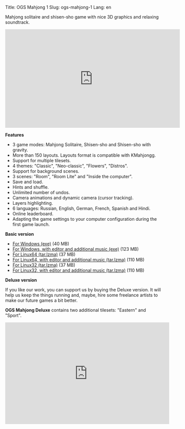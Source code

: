 Title: OGS Mahjong 1
Slug: ogs-mahjong-1
Lang: en

Mahjong solitaire and shisen-sho game with nice 3D graphics and relaxing soundtrack.

<iframe width="560" height="315" src="https://www.youtube.com/embed/XdOzD_Hc2lQ" frameborder="0" allowfullscreen></iframe>

<br>

**Features**

*   3 game modes: Mahjong Solitaire, Shisen-sho and Shisen-sho with gravity.
*   More than 150 layouts. Layouts format is compatible with KMahjongg.
*   Support for multiple tilesets.
*   4 themes: "Classic", "Neo-classic", "Flowers", "Distros".
*   Support for background scenes.
*   3 scenes: "Room", "Room Lite" and "Inside the computer".
*   Save and load.
*   Hints and shuffle.
*   Unlimited number of undos.
*   Camera animations and dynamic camera (cursor tracking).
*   Layers highlighting.
*   6 languages: Russian, English, German, French, Spanish and Hindi.
*   Online leaderboard.
*   Adapting the game settings to your computer configuration during the first game launch.

**Basic version**

- [For Windows (exe)](http://sourceforge.net/projects/osrpgcreation/files/Mahjong/1.1.0/ogs-mahjong-1.1.0-windows32.exe/download "Download ogs-mahjong-1.1.0-windows32.exe") (40 MB)
- [For Windows, with editor and additional music (exe)](http://sourceforge.net/projects/osrpgcreation/files/Mahjong/1.1.0/ogs-mahjong-full-1.1.0-windows32.exe/download "Download ogs-mahjong-1.1.0-full-windows32.exe") (123 MB)
- [For Linux64 (tar.lzma)](http://sourceforge.net/projects/osrpgcreation/files/Mahjong/1.1.0/ogs-mahjong-1.1.0-linux64.tar.lzma/download "Download ogs-mahjong-1.1.0-linux64.tar.lzma") (37 MB)
- [For Linux64, with editor and additional music (tar.lzma)](http://sourceforge.net/projects/osrpgcreation/files/Mahjong/1.1.0/ogs-mahjong-full-1.1.0-linux64.tar.lzma/download "Download ogs-mahjong-1.1.0-full-linux64.tar.lzma") (110 MB)
- [For Linux32 (tar.lzma)](http://sourceforge.net/projects/osrpgcreation/files/Mahjong/1.1.0/ogs-mahjong-1.1.0-linux32.tar.lzma/download "Download ogs-mahjong-1.1.0-linux32.tar.lzma") (37 MB)
- [For Linux32, with editor and additional music (tar.lzma)](http://sourceforge.net/projects/osrpgcreation/files/Mahjong/1.1.0/ogs-mahjong-full-1.1.0-linux32.tar.lzma/download "Download ogs-mahjong-1.1.0-full-linux32.tar.lzma") (110 MB)

**Deluxe version**

If you like our work, you can support us by buying the Deluxe version.
It will help us keep the things running and, maybe, hire some freelance
artists to make our future games a bit better.

**OGS Mahjong Deluxe** contains two additional tilesets: "Eastern" and "Sport".

<iframe src="https://www.humblebundle.com/widget/v2/product/ogsmahjong/ySGF3h34?theme=transparent-light" width="526" height="325" style="border: none;" scrolling="no" frameborder="0"></iframe>
